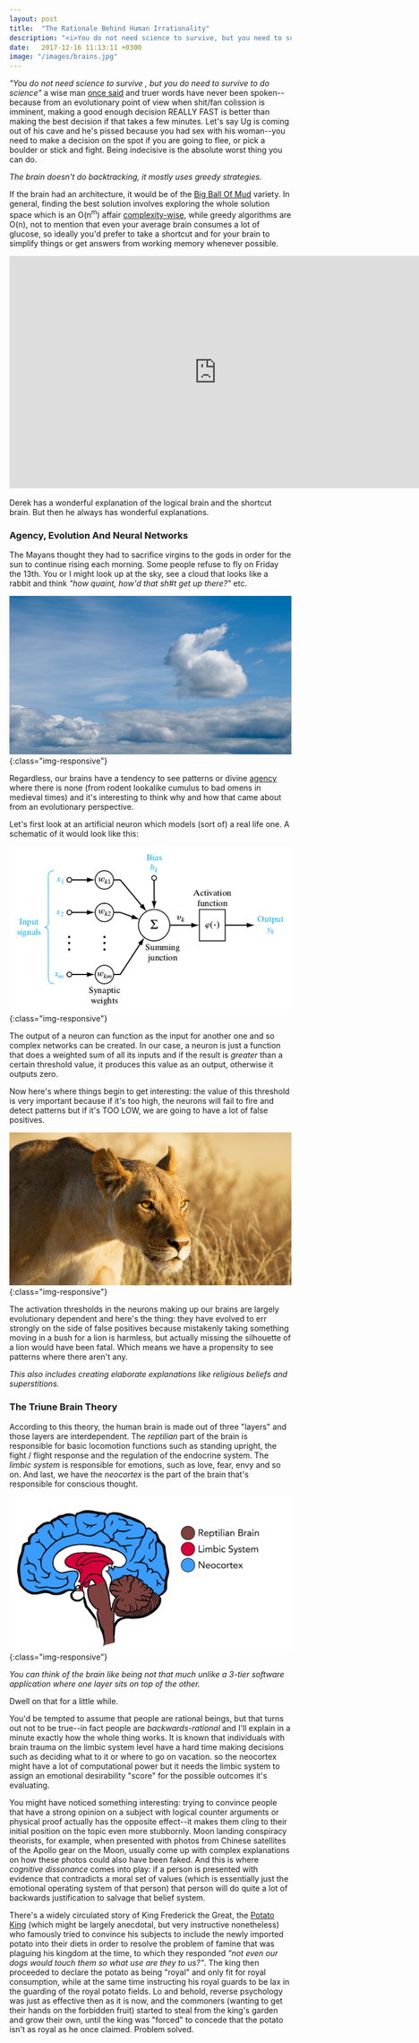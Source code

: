 ```yaml
---
layout: post
title:  "The Rationale Behind Human Irrationality"
description: "<i>You do not need science to survive, but you need to survive to do science</i> a wise man once said, and truer words have never been spoken-because from an evolutionary point of view when shit/fan colission is imminent, making a good enough decision REALLY FAST is better than making the best decision if that takes a few minutes."
date:   2017-12-16 11:13:11 +0300
image: "/images/brains.jpg"
---
```

<i>"You do not need science to survive , but you do need to survive to do science"</i> a wise man [once said](https://medium.com/incerto/how-to-be-rational-about-rationality-432e96dd4d1a) and truer words have never been spoken--because from an evolutionary point of view when shit/fan colission is imminent, making a good enough decision REALLY FAST is better than making the best decision if that takes a few minutes. Let's say Ug is coming out of his cave and he's pissed because you had sex with his woman--you need to make a decision on the spot if you are going to flee, or pick a boulder or stick and fight. Being indecisive is the absolute worst thing you can do.

*The brain doesn't do backtracking, it mostly uses greedy strategies.*

If the brain had an architecture, it would be of the [Big Ball Of Mud](https://blog.codinghorror.com/the-big-ball-of-mud-and-other-architectural-disasters/) variety. In general, finding the best solution involves exploring the whole solution space which is an O(n<sup>m</sup>) affair [complexity-wise](https://discrete.gr/complexity/), while greedy algorithms are O(n), not to mention that even your average brain consumes a lot of glucose, so ideally you'd prefer to take a shortcut and for your brain to simplify things or get answers from working memory whenever possible.

<iframe width="740" height="415" src="https://www.youtube.com/embed/UBVV8pch1dM" frameborder="0" allowfullscreen></iframe>

Derek has a wonderful explanation of the logical brain and the shortcut brain. But then he always has wonderful explanations.

### Agency, Evolution And Neural Networks
The Mayans thought they had to sacrifice virgins to the gods in order for the sun to continue rising each morning. Some people refuse to fly on Friday the 13th. You or I might look up at the sky, see a cloud that looks like a rabbit and think *"how quaint, how'd that sh#t get up there?"* etc.

![rabbit-cloud](/images/rabbit-cloud.jpg){:class="img-responsive"}

Regardless, our brains have a tendency to see patterns or divine [agency](https://en.wikipedia.org/wiki/Agency_(philosophy)) where there is none (from rodent lookalike cumulus to bad omens in medieval times) and it's interesting to think why and how that came about from an evolutionary perspective.

Let's first look at an artificial neuron which models (sort of) a real life one. A schematic of it would look like this:

![neuron-diagram](/images/neuron-diagram.png){:class="img-responsive"}

The output of a neuron can function as the input for another one and so complex networks can be created. In our case, a neuron is just a function that does a weighted sum of all its inputs and if the result is *greater* than a certain threshold value, it produces this value as an output, otherwise it outputs zero.

Now here's where things begin to get interesting: the value of this threshold is very important because if it's too high, the neurons will fail to fire and detect patterns but if it's TOO LOW, we are going to have a lot of false positives.

![lioness](/images/lioness.jpg){:class="img-responsive"}

The activation thresholds in the neurons making up our brains are largely evolutionary dependent and here's the thing: they have evolved to err strongly on the side of false positives because mistakenly taking something moving in a bush for a lion is harmless, but actually missing the silhouette of a lion would have been fatal. Which means we have a propensity to see patterns where there aren't any.

<i>
This also includes creating elaborate explanations like religious beliefs and superstitions.
</i>

### The Triune Brain Theory
According to this theory, the human brain is made out of three "layers" and those layers are interdependent. The *reptilian* part of the brain is responsible for basic locomotion functions such as standing upright, the fight / flight response and the regulation of the endocrine system. The *limbic system* is responsible for emotions, such as love, fear, envy and so on. And last, we have the *neocortex* is the part of the brain that's responsible for conscious thought.

![triune](/images/triune.png){:class="img-responsive"}

<i>
You can think of the brain like being not that much unlike a 3-tier software application where one layer sits on top of the other.
</i>

Dwell on that for a little while.

You'd be tempted to assume that people are rational beings, but that turns out not to be true--in fact people are *backwards-rational* and I'll explain in a minute exactly how the whole thing works. It is known that individuals with brain trauma on the limbic system level have a hard time making decisions such as deciding what to it or where to go on vacation. so the neocortex might have a lot of computational power but it needs the limbic system to assign an emotional desirability "score" for the possible outcomes it's evaluating.

You might have noticed something interesting: trying to convince people that have a strong opinion on a subject with logical counter arguments or physical proof actually has the opposite effect--it makes them cling to their initial position on the topic even more stubbornly. Moon landing conspiracy theorists, for example, when presented with photos from Chinese satellites of the Apollo gear on the Moon, usually come up with complex explanations on how these photos could also have been faked. And this is where *cognitive dissonance* comes into play: if a person is presented with evidence that contradicts a moral set of values (which is essentially just the emotional operating system of that person) that person will do quite a lot of backwards justification to salvage that belief system.

There's a widely circulated story of King Frederick the Great, the [Potato King](https://en.wikipedia.org/wiki/Frederick_the_Great) (which might be largely anecdotal, but very instructive nonetheless) who famously tried to convince his subjects to include the newly imported potato into their diets in order to resolve the problem of famine that was plaguing his kingdom at the time, to which they responded <i>"not even our dogs would touch them so what use are they to us?"</i>. The king then proceeded to declare the potato as being "royal" and only fit for royal consumption, while at the same time instructing his royal guards to be lax in the guarding of the royal potato fields. Lo and behold, reverse psychology was just as effective then as it is now, and the commoners (wanting to get their hands on the forbidden fruit) started to steal from the king's garden and grow their own, until the king was "forced" to concede that the potato isn't as royal as he once claimed. Problem solved.
